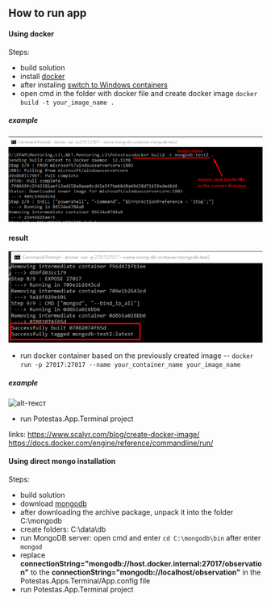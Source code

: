 ## How to run app


#### Using docker

Steps:
- build solution
- install [docker](https://docs.docker.com/docker-for-windows/install/)
- after instaling [switch to Windows containers](https://docs.docker.com/docker-for-windows/#docker-settings-dialog)
- open cmd in the folder with docker file and create docker image ```docker build -t your_image_name .```
##### example   
![alt-текст](https://github.com/ChristinaGolovach/.NET.Mentoring.L1/blob/module_6/Potestas/docker1.png) 

#### result
![alt-текст](https://github.com/ChristinaGolovach/.NET.Mentoring.L1/blob/module_6/Potestas/docker2.png) 

- run docker container based on the previously created image --
```docker run -p 27017:27017 --name your_container_name your_image_name```

##### example
![alt-текст](https://github.com/ChristinaGolovach/.NET.Mentoring.L1/blob/module_6/Potestas/docker3.png) 

- run Potestas.App.Terminal project

links:
https://www.scalyr.com/blog/create-docker-image/
https://docs.docker.com/engine/reference/commandline/run/

#### Using direct mongo installation 

Steps:
- build solution
- download [mongodb](https://www.mongodb.com/download-center/community)
- after downloading the archive package, unpack it into the folder C:\mongodb
- create folders: C:\data\db
- run MongoDB server: open cmd and enter ```cd C:\mongodb\bin``` after enter ```mongod```
- replace 
**connectionString="mongodb://host.docker.internal:27017/observation"** to the **connectionString="mongodb://localhost/observation"**
in the Potestas.Apps.Terminal/App.config file
- run Potestas.App.Terminal project
